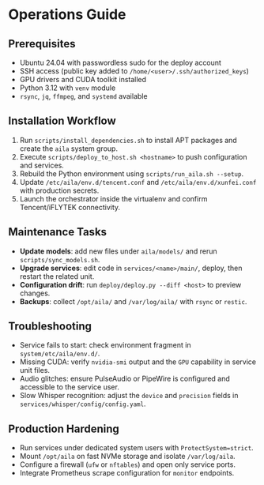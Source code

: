 # Operations Guide

## Prerequisites

- Ubuntu 24.04 with passwordless sudo for the deploy account
- SSH access (public key added to `/home/<user>/.ssh/authorized_keys`)
- GPU drivers and CUDA toolkit installed
- Python 3.12 with `venv` module
- `rsync`, `jq`, `ffmpeg`, and `systemd` available

## Installation Workflow

1. Run `scripts/install_dependencies.sh` to install APT packages and create the `aila` system group.
2. Execute `scripts/deploy_to_host.sh <hostname>` to push configuration and services.
3. Rebuild the Python environment using `scripts/run_aila.sh --setup`.
4. Update `/etc/aila/env.d/tencent.conf` and `/etc/aila/env.d/xunfei.conf` with production secrets.
5. Launch the orchestrator inside the virtualenv and confirm Tencent/iFLYTEK connectivity.

## Maintenance Tasks

- **Update models**: add new files under `aila/models/` and rerun `scripts/sync_models.sh`.
- **Upgrade services**: edit code in `services/<name>/main/`, deploy, then restart the related unit.
- **Configuration drift**: run `deploy/deploy.py --diff <host>` to preview changes.
- **Backups**: collect `/opt/aila/` and `/var/log/aila/` with `rsync` or `restic`.

## Troubleshooting

- Service fails to start: check environment fragment in `system/etc/aila/env.d/`.
- Missing CUDA: verify `nvidia-smi` output and the `GPU` capability in service unit files.
- Audio glitches: ensure PulseAudio or PipeWire is configured and accessible to the service user.
- Slow Whisper recognition: adjust the `device` and `precision` fields in `services/whisper/config/config.yaml`.

## Production Hardening

- Run services under dedicated system users with `ProtectSystem=strict`.
- Mount `/opt/aila` on fast NVMe storage and isolate `/var/log/aila`.
- Configure a firewall (`ufw` or `nftables`) and open only service ports.
- Integrate Prometheus scrape configuration for `monitor` endpoints.
